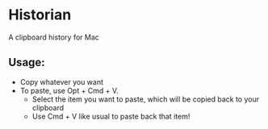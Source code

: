 #  Historian
A clipboard history for Mac

## Usage:
- Copy whatever you want
- To paste, use Opt + Cmd + V.
    - Select the item you want to paste, which will be copied back to your clipboard
    - Use Cmd + V like usual to paste back that item!
